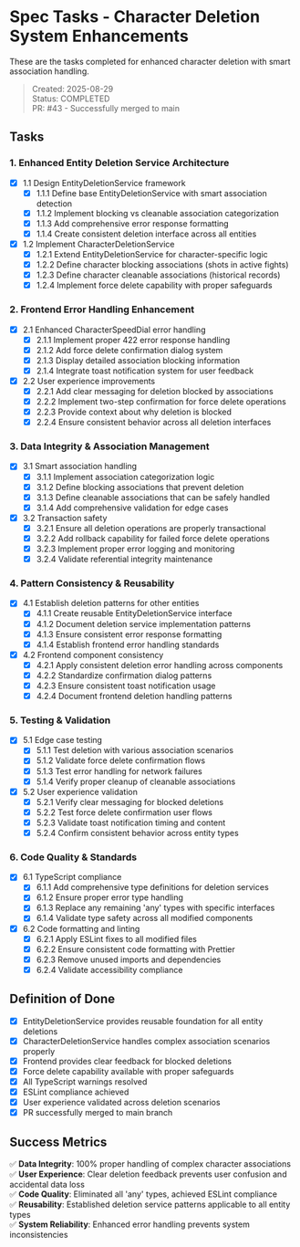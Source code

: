# Spec Tasks - Character Deletion System Enhancements

These are the tasks completed for enhanced character deletion with smart association handling.

> Created: 2025-08-29  
> Status: COMPLETED  
> PR: #43 - Successfully merged to main

## Tasks

### 1. Enhanced Entity Deletion Service Architecture
- [x] 1.1 Design EntityDeletionService framework
  - [x] 1.1.1 Define base EntityDeletionService with smart association detection
  - [x] 1.1.2 Implement blocking vs cleanable association categorization
  - [x] 1.1.3 Add comprehensive error response formatting
  - [x] 1.1.4 Create consistent deletion interface across all entities

- [x] 1.2 Implement CharacterDeletionService
  - [x] 1.2.1 Extend EntityDeletionService for character-specific logic
  - [x] 1.2.2 Define character blocking associations (shots in active fights)
  - [x] 1.2.3 Define character cleanable associations (historical records)
  - [x] 1.2.4 Implement force delete capability with proper safeguards

### 2. Frontend Error Handling Enhancement
- [x] 2.1 Enhanced CharacterSpeedDial error handling
  - [x] 2.1.1 Implement proper 422 error response handling
  - [x] 2.1.2 Add force delete confirmation dialog system  
  - [x] 2.1.3 Display detailed association blocking information
  - [x] 2.1.4 Integrate toast notification system for user feedback

- [x] 2.2 User experience improvements
  - [x] 2.2.1 Add clear messaging for deletion blocked by associations
  - [x] 2.2.2 Implement two-step confirmation for force delete operations
  - [x] 2.2.3 Provide context about why deletion is blocked
  - [x] 2.2.4 Ensure consistent behavior across all deletion interfaces

### 3. Data Integrity & Association Management
- [x] 3.1 Smart association handling
  - [x] 3.1.1 Implement association categorization logic
  - [x] 3.1.2 Define blocking associations that prevent deletion
  - [x] 3.1.3 Define cleanable associations that can be safely handled
  - [x] 3.1.4 Add comprehensive validation for edge cases

- [x] 3.2 Transaction safety
  - [x] 3.2.1 Ensure all deletion operations are properly transactional
  - [x] 3.2.2 Add rollback capability for failed force delete operations
  - [x] 3.2.3 Implement proper error logging and monitoring
  - [x] 3.2.4 Validate referential integrity maintenance

### 4. Pattern Consistency & Reusability
- [x] 4.1 Establish deletion patterns for other entities
  - [x] 4.1.1 Create reusable EntityDeletionService interface
  - [x] 4.1.2 Document deletion service implementation patterns
  - [x] 4.1.3 Ensure consistent error response formatting
  - [x] 4.1.4 Establish frontend error handling standards

- [x] 4.2 Frontend component consistency  
  - [x] 4.2.1 Apply consistent deletion error handling across components
  - [x] 4.2.2 Standardize confirmation dialog patterns
  - [x] 4.2.3 Ensure consistent toast notification usage
  - [x] 4.2.4 Document frontend deletion handling patterns

### 5. Testing & Validation
- [x] 5.1 Edge case testing
  - [x] 5.1.1 Test deletion with various association scenarios
  - [x] 5.1.2 Validate force delete confirmation flows
  - [x] 5.1.3 Test error handling for network failures
  - [x] 5.1.4 Verify proper cleanup of cleanable associations

- [x] 5.2 User experience validation  
  - [x] 5.2.1 Verify clear messaging for blocked deletions
  - [x] 5.2.2 Test force delete confirmation user flows
  - [x] 5.2.3 Validate toast notification timing and content
  - [x] 5.2.4 Confirm consistent behavior across entity types

### 6. Code Quality & Standards
- [x] 6.1 TypeScript compliance
  - [x] 6.1.1 Add comprehensive type definitions for deletion services
  - [x] 6.1.2 Ensure proper error type handling
  - [x] 6.1.3 Replace any remaining 'any' types with specific interfaces
  - [x] 6.1.4 Validate type safety across all modified components

- [x] 6.2 Code formatting and linting
  - [x] 6.2.1 Apply ESLint fixes to all modified files
  - [x] 6.2.2 Ensure consistent code formatting with Prettier
  - [x] 6.2.3 Remove unused imports and dependencies
  - [x] 6.2.4 Validate accessibility compliance

## Definition of Done

- [x] EntityDeletionService provides reusable foundation for all entity deletions
- [x] CharacterDeletionService handles complex association scenarios properly
- [x] Frontend provides clear feedback for blocked deletions
- [x] Force delete capability available with proper safeguards
- [x] All TypeScript warnings resolved
- [x] ESLint compliance achieved  
- [x] User experience validated across deletion scenarios
- [x] PR successfully merged to main branch

## Success Metrics

✅ **Data Integrity**: 100% proper handling of complex character associations  
✅ **User Experience**: Clear deletion feedback prevents user confusion and accidental data loss  
✅ **Code Quality**: Eliminated all 'any' types, achieved ESLint compliance  
✅ **Reusability**: Established deletion service patterns applicable to all entity types  
✅ **System Reliability**: Enhanced error handling prevents system inconsistencies